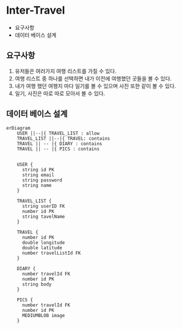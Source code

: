 # Inter-Travel

- 요구사항
- 데이터 베이스 설계

## 요구사항

1. 유저들은 여러가지 여행 리스트를 가질 수 있다.
2. 여행 리스트 중 하나를 선택하면 내가 이전에 여행했던 곳들을 볼 수 있다.
3. 내가 여행 했던 여행지 마다 일기를 볼 수 있으며 사진 또한 같이 볼 수 있다.
4. 일기, 사진은 따로 따로 모아서 볼 수 있다.

## 데이터 베이스 설계

```mermaid
erDiagram
    USER ||--|{ TRAVEL_LIST : allow
    TRAVEL_LIST ||--|{ TRAVEL: contains
    TRAVEL || -- |{ DIARY : contains
    TRAVEL || -- |{ PICS : contains


    USER {
      string id PK
      string email
      string password
      string name
    }

    TRAVEL_LIST {
      string userID FK
      number id PK
      string tavelName
    }

    TRAVEL {
      number id PK
      double longitude
      double latitude
      number travelListId FK
    }

    DIARY {
      number travelId FK
      number id PK
      string body
    }

    PICS {
      number travelId FK
      number id PK
      MEDIUMBLOB image
    }
```
